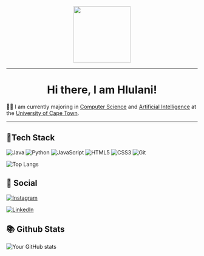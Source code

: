 <!-- This cool guy pc gif -->
<div align="center">
  <img height="150" src="https://media.giphy.com/media/M9gbBd9nbDrOTu1Mqx/giphy.gif"  />
</div>

---
<!-- greetings and who am i? -->
<h1 align='center'>Hi there, I am Hlulani!</h1>

<!-- about me -->
👨‍💻 I am currently majoring in [Computer Science](https://en.wikipedia.org/wiki/Computer_science) and [Artificial Intelligence](https://en.wikipedia.org/wiki/Artificial_intelligence) at the [University of Cape Town](https://en.wikipedia.org/wiki/University_of_Cape_Town).

---

<!-- languages i know how to code in and the tools that i use... -->
## 🤖Tech Stack
![Java](https://img.shields.io/badge/Java-ED8B00?style=for-the-badge&logo=openjdk&logoColor=white) ![Python](https://img.shields.io/badge/Python-3776AB?style=for-the-badge&logo=python&logoColor=white) ![JavaScript](https://img.shields.io/badge/javascript-%23323330.svg?style=for-the-badge&logo=javascript&logoColor=%23F7DF1E) ![HTML5](https://img.shields.io/badge/html5-%23E34F26.svg?style=for-the-badge&logo=html5&logoColor=white) ![CSS3](https://img.shields.io/badge/CSS3-1572B6?style=for-the-badge&logo=css3&logoColor=white) ![Git](https://img.shields.io/badge/git-%23F05033.svg?style=for-the-badge&logo=git&logoColor=white)

<!-- most used language stats -->
![Top Langs](https://github-readme-stats.vercel.app/api/top-langs/?username=myambohlulani&layout=compact&theme=dark)

<!-- social media -->
## 💭 Social
[![Instagram](https://img.shields.io/badge/Instagram-%23E4405F.svg?style=for-the-badge&logo=Instagram&logoColor=white)](https://www.instagram.com/hlulanimyamb0)

[![LinkedIn](https://img.shields.io/badge/linkedin-%230077B5.svg?style=for-the-badge&logo=linkedin&logoColor=white)](https://www.linkedin.com/in/hlulanimyamb0)

<!-- stats -->
## 📚 Github Stats
![Your GitHub stats](https://github-readme-stats.vercel.app/api?username=myambohlulani&show_icons=true&theme=radical)
